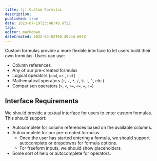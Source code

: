 ```yaml
---
title: (j) Custom Formulas
description: 
published: true
date: 2023-07-19T23:48:40.672Z
tags: 
editor: markdown
dateCreated: 2022-03-02T00:30:44.664Z
---
```


Custom formulas provide a more flexible interface to let users build their own formulas. Users can use:

- Column references
- Any of our pre-created formulas
- Logical operators (`and`, `or` , `not`)
- Mathematical operators (`+`, `-`, `*`, `/`, `%`, `!`, `^`, etc.)
- Comparison operators (`>`, `<`, `>=`, `<=`, `=`, `!=`)

## Interface Requirements
We should provide a textual interface for users to enter custom formulas. This should support:
- Autocomplete for column references based on the available columns.
- Autocomplete for our pre-created formulas.
    - Once the user has started entering a formula, we should support autocomplete or dropdowns for formula options.
    - For freeform inputs, we should show placeholders.
- Some sort of help or autocomplete for operators.